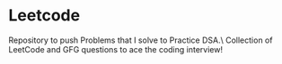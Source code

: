 # Leetcode
Repository to push Problems that I solve to Practice DSA.\\
Collection of LeetCode and GFG questions to ace the coding interview!
